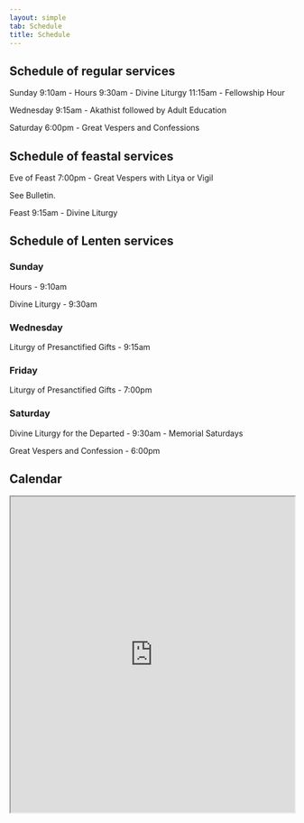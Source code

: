 ```yaml
---
layout: simple
tab: Schedule
title: Schedule
---
```


## Schedule of regular services

Sunday
9:10am - Hours
9:30am - Divine Liturgy
11:15am - Fellowship Hour

Wednesday
9:15am - Akathist followed by Adult Education

Saturday
6:00pm - Great Vespers and Confessions

## Schedule of feastal services

Eve of Feast
7:00pm - Great Vespers with Litya or Vigil

See Bulletin.

Feast
9:15am - Divine Liturgy

## Schedule of Lenten services

### Sunday

Hours - 9:10am

Divine Liturgy - 9:30am

### Wednesday

Liturgy of Presanctified Gifts - 9:15am

### Friday

Liturgy of Presanctified Gifts - 7:00pm

### Saturday

Divine Liturgy for the Departed - 9:30am - Memorial Saturdays

Great Vespers and Confession - 6:00pm

## Calendar

<iframe src="https://www.google.com/calendar/embed?showTitle=0&showNav=0&showDate=0&showPrint=0&showTabs=0&showCalendars=0&showTz=0&mode=month&height=515&wkst=1&bgcolor=%23ffffff&src=stmarksoca%40gmail.com&color=%23A32929&ctz=America%2FNew_York" style="width: 100%; height: 560px">
